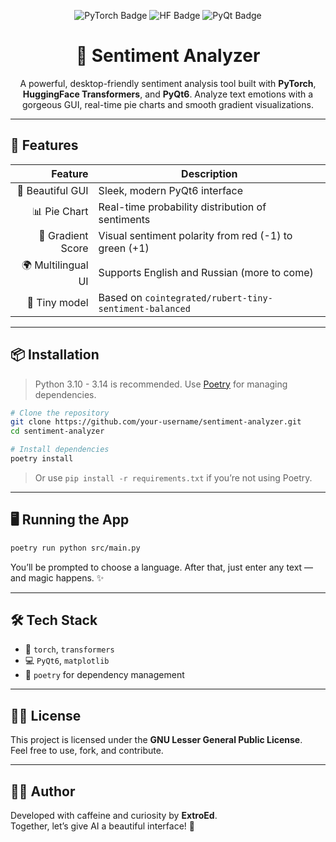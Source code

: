 <p align="center">
  <img src="https://img.shields.io/badge/Made%20with-PyTorch-red?style=for-the-badge&logo=pytorch" alt="PyTorch Badge">
  <img src="https://img.shields.io/badge/Transformer-HuggingFace-blueviolet?style=for-the-badge&logo=huggingface" alt="HF Badge">
  <img src="https://img.shields.io/badge/UI-PyQt6-42f5e6?style=for-the-badge&logo=qt" alt="PyQt Badge">
</p>

<h1 align="center">🧠 Sentiment Analyzer</h1>

<p align="center">
A powerful, desktop-friendly sentiment analysis tool built with <b>PyTorch</b>, <b>HuggingFace Transformers</b>, and <b>PyQt6</b>.  
Analyze text emotions with a gorgeous GUI, real-time pie charts and smooth gradient visualizations.
</p>

---

## 🚀 Features

| Feature | Description |
|--------:|-------------|
| 🎨 Beautiful GUI | Sleek, modern PyQt6 interface |
| 📊 Pie Chart | Real-time probability distribution of sentiments |
| 🌈 Gradient Score | Visual sentiment polarity from red (-1) to green (+1) |
| 🌍 Multilingual UI | Supports English and Russian (more to come) |
| 🧠 Tiny model | Based on `cointegrated/rubert-tiny-sentiment-balanced` |

---

## 📦 Installation

> Python 3.10 - 3.14 is recommended. Use [Poetry](https://python-poetry.org/) for managing dependencies.

```bash
# Clone the repository
git clone https://github.com/your-username/sentiment-analyzer.git
cd sentiment-analyzer

# Install dependencies
poetry install
```

> Or use `pip install -r requirements.txt` if you’re not using Poetry.

---

## 🖥️ Running the App

```bash
poetry run python src/main.py
```

You’ll be prompted to choose a language. After that, just enter any text — and magic happens. ✨

---

## 🛠 Tech Stack

- 🧠 `torch`, `transformers`
- 💻 `PyQt6`, `matplotlib`
- 🧪 `poetry` for dependency management

---

## 🧙‍♂️ License

This project is licensed under the **GNU Lesser General Public License**.  
Feel free to use, fork, and contribute.

---

## 👨‍🚀 Author

Developed with caffeine and curiosity by **ExtroEd**.  
Together, let’s give AI a beautiful interface! 🌌